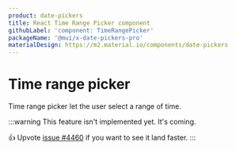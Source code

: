 ```yaml
---
product: date-pickers
title: React Time Range Picker component
githubLabel: 'component: TimeRangePicker'
packageName: '@mui/x-date-pickers-pro'
materialDesign: https://m2.material.io/components/date-pickers
---
```


# Time range picker [<span class="plan-pro"></span>](/x/introduction/licensing/#pro-plan)

<p class="description">Time range picker let the user select a range of time.</p>

:::warning
This feature isn't implemented yet. It's coming.

👍 Upvote [issue #4460](https://github.com/mui/mui-x/issues/4460) if you want to see it land faster.
:::
